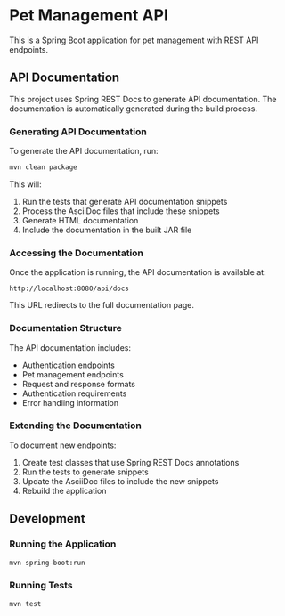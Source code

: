 # Pet Management API

This is a Spring Boot application for pet management with REST API endpoints.

## API Documentation

This project uses Spring REST Docs to generate API documentation. The documentation is automatically generated during the build process.

### Generating API Documentation

To generate the API documentation, run:

```bash
mvn clean package
```

This will:
1. Run the tests that generate API documentation snippets
2. Process the AsciiDoc files that include these snippets
3. Generate HTML documentation
4. Include the documentation in the built JAR file

### Accessing the Documentation

Once the application is running, the API documentation is available at:

```
http://localhost:8080/api/docs
```

This URL redirects to the full documentation page.

### Documentation Structure

The API documentation includes:

- Authentication endpoints
- Pet management endpoints
- Request and response formats
- Authentication requirements
- Error handling information

### Extending the Documentation

To document new endpoints:

1. Create test classes that use Spring REST Docs annotations
2. Run the tests to generate snippets
3. Update the AsciiDoc files to include the new snippets
4. Rebuild the application

## Development

### Running the Application

```bash
mvn spring-boot:run
```

### Running Tests

```bash
mvn test
``` 